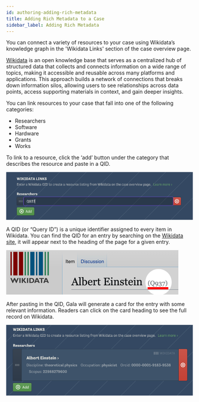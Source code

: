 ```yaml
---
id: authoring-adding-rich-metadata
title: Adding Rich Metadata to a Case
sidebar_label: Adding Rich Metadata
---
```


You can connect a variety of resources to your case using Wikidata’s knowledge graph in the 'Wikidata Links' section of the case overview page.

[Wikidata](https://www.wikidata.org/wiki/Wikidata:Main_Page) is an open knowledge base that serves as a centralized hub of structured data that collects and connects information on a wide range of topics, making it accessible and reusable across many platforms and applications. This approach builds a network of connections that breaks down information silos, allowing users to see relationships across data points, access supporting materials in context, and gain deeper insights.

You can link resources to your case that fall into one of the following categories:

- Researchers
- Software
- Hardware
- Grants
- Works

To link to a resource, click the ‘add’ button under the category that describes the resource and paste in a QID. 

![A screenshot of Gala showing the input for entering a Wikidata QID under the 'researchers' category.](./assets/authoring-wikidata-qid-entry.png)

A QID (or “Query ID”) is a unique identifier assigned to every item in Wikidata. You can find the QID for an entry by searching on the [Wikidata site](https://www.wikidata.org/w/index.php?search=&search=&title=Special%3ASearch&go=Go), it will appear next to the heading of the page for a given entry.

![A screenshot of the Wikidata website with the entry for Albert Einstein, who has the QID Q937.](./assets/authoring-qid.png)

After pasting in the QID, Gala will generate a card for the entry with some relevant information. Readers can click on the card heading to see the full record on Wikidata.

![A screenshot of Gala showing the card generated for Albert Einstein, showing discipline, occupation, ORCID, and Scopus id.](./assets/authoring-wikidata-card-edit-mode.png)